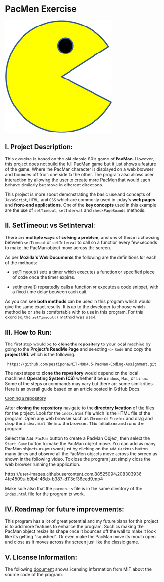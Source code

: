 # PacMen Exercise

![](images/PacMan1.png)

## I. Project Description:

This exercise is based on the old classic 80's game of **PacMan**. However, this project does not build the full PacMan game but it just shows a feature of the game. Where the PacMan character is displayed on a web browser and bounces off from one side to the other. The program also allows user interaction by allowing the user to create more PacMen that would each behave similarly but move in different directions.

This project is more about demonstrating the basic use and concepts of ```JavaScript```, ```HTML```, and ```CSS``` which are commonly used in today's **web pages** and **front-end applications**. One of the **key concepts** used in this example are the use of ```setTimeout```,  ```setInterval``` and ```checkPageBounds``` methods.

## II. SetTimeout vs SetInterval:

There are **multiple ways** of **solving a problem**, and one of these is choosing between ```setTimeout``` or ```setInterval``` to call on a function every few seconds to make the PacMan object move across the screen.

As per **Mozilla's Web Documents** the following are the definitions for each of the methods:

* [setTimeout()](https://developer.mozilla.org/en-US/docs/Web/API/setTimeout) sets a timer which executes a function or specified piece of code once the timer expires.

* [setInterval()](https://developer.mozilla.org/en-US/docs/Web/API/setInterval) repeatedly calls a function or executes a code snippet, with a fixed time delay between each call.

As you can see **both methods** can be used in this program which would give the same exact results. It is up to the developer to choose which method he or she is comfortable with to use in this program. For this exercise, the ```setTimeout()``` method was used.

## III. How to Run:

The first step would be to **clone the repository** to your local machine by going to the **Project's ReadMe Page** and selecting ```<> Code``` and copy the **project URL** which is the following.

```text
 https://github.com/pestipona/MIT-MOD4.5-PacMan-Coding-Assignment.git
```

The next steps to **clone the repository** would depend on the local machine's **Operating System (OS)** whether it be ```Windows```, ```Mac```, or ```Linux```. Some of the steps or commands may vary but there are some similarities. Here is an overall guide based on an article posted in GitHub Docs.

[Cloning a repository](https://docs.github.com/en/repositories/creating-and-managing-repositories/cloning-a-repository?platform=linux)

After **cloning the repository** navigate to the **directory location** of the files for the project. Look for the ```index.html``` file which is the HTML file of the program. Open any web browser such as ```Chrome``` or ```Firefox``` and drag and drop the ```index.html``` file into the browser. This initializes and runs the program.

Select the ```Add PacMan``` button to create a PacMan Object, then select the ```Start Game``` button to make the PacMan object move. You can add as many PacMan objects as you want just by clicking on the ```Add PackMan``` button many times and observe all the PacMen objects move across the screen as shown in the following video. To close the program just simply close the web browser running the application.

https://user-images.githubusercontent.com/88525094/208303936-4fc4509a-b9b4-46eb-b387-d113cf36eed9.mp4          

Make sure also that the ```pacmen.js``` file is in the same directory of the ```index.html``` file for the program to work.

## IV. Roadmap for future improvements:

This program has a lot of great potential and my future plans for this project is to add more features to enhance the program. Such as making the PacMan object resize its shape once it bounces off the wall to make it look like its getting "squished". Or even make the PacMan move its mouth open and close as it moves across the screen just like the classic game.

## V. License Information:

The following [document](./LICENSE) shows licensing information from MIT about the source code of the program.
